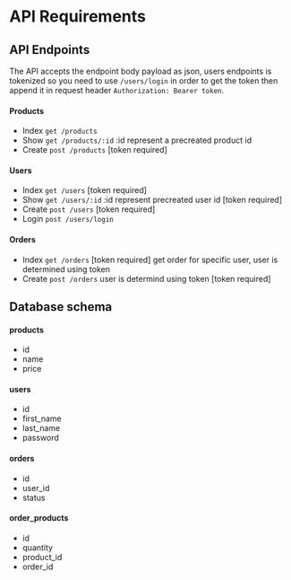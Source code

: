 # API Requirements
## API Endpoints
The API accepts the endpoint body payload as json, users endpoints is tokenized so you need to use `/users/login` in order to get the token then append it in request header `Authorization: Bearer token`.
#### Products
- Index `get /products` 
- Show `get /products/:id` :id represent a precreated product id
- Create `post /products` [token required]
 

#### Users
- Index `get /users` [token required]
- Show `get /users/:id` :id represent precreated user id [token required]
- Create `post /users` [token required]
- Login `post /users/login`
#### Orders
- Index `get /orders` [token required] get order for specific user, user is determined using token
- Create `post /orders` user is determind using token [token required]
## Database schema 
#### products
-  id
- name
- price

#### users
- id
- first_name
- last_name
- password

#### orders
- id
- user_id
- status

#### order_products
- id
- quantity
- product_id
- order_id


